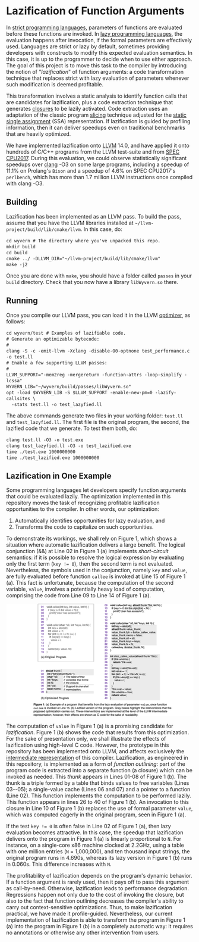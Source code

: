 # Lazification of Function Arguments

In [strict programming languages](https://en.wikipedia.org/wiki/Evaluation_strategy#Strict_evaluation), parameters of functions are evaluated before these functions are invoked. In [lazy programming languages](https://en.wikipedia.org/wiki/Evaluation_strategy#Non-strict_evaluation), the evaluation happens after invocation, if the formal parameters are effectively used. Languages are strict or lazy by default, sometimes providing developers with constructs to modify this expected evaluation semantics. In this case, it is up to the programmer to decide when to use either approach. The goal of this project is to move this task to the compiler by introducing the notion of "*lazification*" of function arguments: a code transformation technique that replaces strict with lazy evaluation of parameters whenever such modification is deemed profitable.

This transformation involves a static analysis to identify function calls that are candidates for lazification, plus a code extraction technique that generates [closures](https://en.wikipedia.org/wiki/Closure_(computer_programming)) to be lazily activated. Code extraction uses an adaptation of the classic program [slicing](https://en.wikipedia.org/wiki/Program_slicing) technique adjusted for the [static single assignment](https://en.wikipedia.org/wiki/Static_single-assignment_form) (SSA) representation. If lazification is guided by profiling information, then it can deliver speedups even on traditional benchmarks that are heavily optimized.

We have implemented lazification onto [LLVM](https://llvm.org/) 14.0, and have applied it onto hundreds of C/C++ programs from the LLVM test-suite and from [SPEC CPU2017](https://www.spec.org/cpu2017/). During this evaluation, we could observe statistically significant speedups over [clang](https://clang.llvm.org/) -O3 on some large programs, including a speedup of 11.1% on Prolang's `Bison` and a speedup of 4.6% on SPEC CPU2017's `perlbench`, which has more than 1.7 million LLVM instructions once compiled with clang -O3.

## Building

Lazification has been implemented as an LLVM pass. To build the pass, assume that you have the LLVM libraries installed at `~/llvm-project/build/lib/cmake/llvm`. In this case, do:

    cd wyvern # The directory where you've unpacked this repo.
    mkdir build
    cd build
    cmake ../ -DLLVM_DIR="~/llvm-project/build/lib/cmake/llvm"
    make -j2
    
Once you are done with `make`, you should have a folder called `passes` in your `build` directory. Check that you now have a library `libWyvern.so` there.

## Running

Once you compile our LLVM pass, you can load it in the LLVM [optimizer](https://llvm.org/docs/CommandGuide/opt.html), as follows:

    cd wyvern/test # Examples of lazifiable code.
    # Generate an optimizable bytecode:
    #
    clang -S -c -emit-llvm -Xclang -disable-O0-optnone test_performance.c  -o test.ll
    # Enable a few supporting LLVM passes:
    #
    LLVM_SUPPORT="-mem2reg -mergereturn -function-attrs -loop-simplify -lcssa"
    WYVERN_LIB="~/wyvern/build/passes/libWyvern.so"
    opt -load $WYVERN_LIB -S $LLVM_SUPPORT -enable-new-pm=0 -lazify-callsites \
      -stats test.ll -o test_lazyfied.ll
      
The above commands generate two files in your working folder: `test.ll` and `test_lazyfied.ll`. The first file is the original program, the second, the lazified code that we generate. To test them both, do:

    clang test.ll -O3 -o test.exe
    clang test_lazyfied.ll -O3 -o test_lazified.exe
    time ./test.exe 1000000000
    time ./test_lazified.exe 1000000000

## Lazification in One Example

Some programming languages let developers specify function arguments that could be evaluated lazily. The optimization implemented in this repository moves the task of recognizing profitable lazification opportunities to the compiler. In other words, our optimization:

1. Automatically  identifies opportunities for lazy evaluation, and
2. Transforms the code to capitalize on such opportunities.

To demonstrate its workings, we shall rely on Figure 1, which shows a situation where automatic lazification delivers a large benefit. The logical conjunction (&&) at Line 02 in Figure 1 (a) implements *short-circuit* semantics: if it is possible to resolve the logical expression by evaluating only the first term (`key != 0`), then the second term is not evaluated. Nevertheless, the symbols used in the conjunction, namely `key` and `value`, are fully evaluated before function `callee` is invoked at Line 15 of Figure 1 (a). This fact is unfortunate, because the computation of the second variable, `value`, involves a potentially heavy load of computation, comprising the code from Line 09 to Line 14 of Figure 1 (a).


![Figure 1: example of Lazification](/assets/images/ShortCircuitExample.png)

The computation of `value` in Figure 1 (a) is a  promising candidate for *lazification*. Figure 1 (b) shows the code that results from this optimization. For the sake of presentation only, we shall illustrate the effects of lazification using high-level C code. However, the prototype in this repository has been implemented onto LLVM, and affects exclusively the [intermediate representation](https://llvm.org/docs/LangRef.html) of this compiler. Lazification, as engineered in this repository, is implemented as a form of *function outlining*: part of the program code is extracted into a separate function (a closure) which can be invoked as needed. This *thunk* appears in Lines 01-08 of Figure 1 (b). The thunk is a triple formed by a table that binds values to free variables (Lines 03--05); a single-value cache (Lines 06 and 07) and a pointer to a function (Line 02). This function implements the computation to be performed lazily. This function appears in lines 26 to 40 of Figure 1 (b). An invocation to this closure in Line 10 of Figure 1 (b) replaces the use of formal parameter `value`, which was computed eagerly in the original program, seen in Figure 1 (a).

If the test `key != 0` is often false in Line 02 of Figure 1 (a), then lazy evaluation becomes attractive. In this case, the speedup that lazification delivers onto the program in Figure 1 (a) is linearly proportional to `N`. For instance, on a single-core x86 machine clocked at 2.2GHz, using a table with  one million entries (`N` = 1,000,000), and ten thousand input strings, the original program runs in 4.690s, whereas its lazy version in Figure 1 (b) runs in 0.060s. This difference increases with `N`.

The profitability of lazification depends on the program's dynamic behavior. If a function argument is rarely used, then it pays off to pass this argument as call-by-need. Otherwise, lazification leads to performance degradation. Regressions happen not only due to the cost of invoking the closure, but also to the fact that function outlining decreases the compiler's ability to carry out context-sensitive optimizations. Thus, to make lazification practical, we have made it profile-guided. Nevertheless, our current implementation of lazification is able to transform the program in Figure 1 (a) into the program in Figure 1 (b) in a completely automatic way: it requires no annotations or otherwise any other intervention from users.